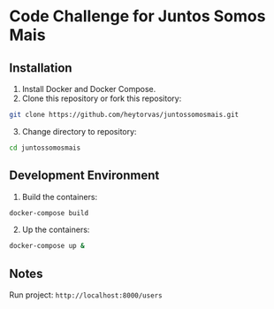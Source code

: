 # Code Challenge for Juntos Somos Mais

## Installation
1. Install Docker and Docker Compose.
2. Clone this repository or fork this repository:
```bash
git clone https://github.com/heytorvas/juntossomosmais.git
```
3. Change directory to repository:
```bash
cd juntossomosmais
```

## Development Environment
1. Build the containers:
```bash
docker-compose build
```
2. Up the containers:
```bash
docker-compose up &
```

## Notes
Run project: ```http://localhost:8000/users```
